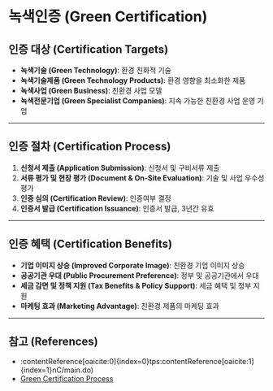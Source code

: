 # 녹색인증 (Green Certification)
## 인증 대상 (Certification Targets)
- **녹색기술 (Green Technology)**: 환경 친화적 기술
- **녹색기술제품 (Green Technology Products)**: 환경 영향을 최소화한 제품
- **녹색사업 (Green Business)**: 친환경 사업 모델
- **녹색전문기업 (Green Specialist Companies)**: 지속 가능한 친환경 사업 운영 기업

---

## 인증 절차 (Certification Process)
1. **신청서 제출 (Application Submission)**: 신청서 및 구비서류 제출
2. **서류 평가 및 현장 평가 (Document & On-Site Evaluation)**: 기술 및 사업 우수성 평가
3. **인증 심의 (Certification Review)**: 인증여부 결정
4. **인증서 발급 (Certification Issuance)**: 인증서 발급, 3년간 유효

---

## 인증 혜택 (Certification Benefits)
- **기업 이미지 상승 (Improved Corporate Image)**: 친환경 기업 이미지 상승
- **공공기관 우대 (Public Procurement Preference)**: 정부 및 공공기관에서 우대
- **세금 감면 및 정책 지원 (Tax Benefits & Policy Support)**: 세금 혜택 및 정부 지원
- **마케팅 효과 (Marketing Advantage)**: 친환경 제품의 마케팅 효과

---
## 참고 (References)
- :contentReference[oaicite:0]{index=0}tps&#8203;:contentReference[oaicite:1]{index=1}nC/main.do)
- [Green Certification Process](https://m.blog.naver.com/jkcnc16/221623649321)

